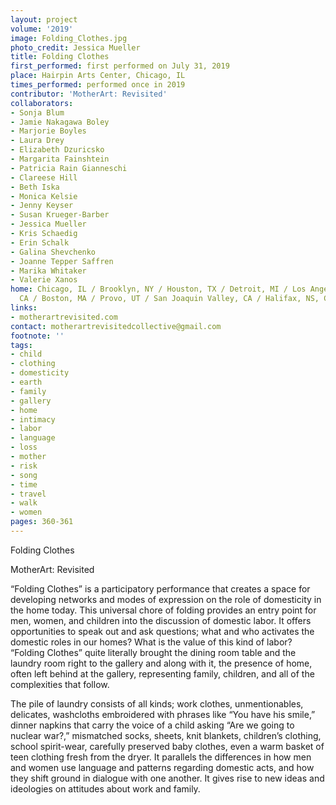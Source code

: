 ```yaml
---
layout: project
volume: '2019'
image: Folding_Clothes.jpg
photo_credit: Jessica Mueller
title: Folding Clothes
first_performed: first performed on July 31, 2019
place: Hairpin Arts Center, Chicago, IL
times_performed: performed once in 2019
contributor: 'MotherArt: Revisited'
collaborators:
- Sonja Blum
- Jamie Nakagawa Boley
- Marjorie Boyles
- Laura Drey
- Elizabeth Dzuricsko
- Margarita Fainshtein
- Patricia Rain Gianneschi
- Clareese Hill
- Beth Iska
- Monica Kelsie
- Jenny Keyser
- Susan Krueger-Barber
- Jessica Mueller
- Kris Schaedig
- Erin Schalk
- Galina Shevchenko
- Joanne Tepper Saffren
- Marika Whitaker
- Valerie Xanos
home: Chicago, IL / Brooklyn, NY / Houston, TX / Detroit, MI / Los Angeles, CA / Folsom,
  CA / Boston, MA / Provo, UT / San Joaquin Valley, CA / Halifax, NS, Canada
links:
- motherartrevisited.com
contact: motherartrevisitedcollective@gmail.com
footnote: ''
tags:
- child
- clothing
- domesticity
- earth
- family
- gallery
- home
- intimacy
- labor
- language
- loss
- mother
- risk
- song
- time
- travel
- walk
- women
pages: 360-361
---
```



Folding Clothes

MotherArt: Revisited

“Folding Clothes” is a participatory performance that creates a space for developing networks and modes of expression on the role of domesticity in the home today. This universal chore of folding provides an entry point for men, women, and children into the discussion of domestic labor. It offers opportunities to speak out and ask questions; what and who activates the domestic roles in our homes? What is the value of this kind of labor? “Folding Clothes” quite literally brought the dining room table and the laundry room right to the gallery and along with it, the presence of home, often left behind at the gallery, representing family, children, and all of the complexities that follow.

The pile of laundry consists of all kinds; work clothes, unmentionables, delicates, washcloths embroidered with phrases like “You have his smile,” dinner napkins that carry the voice of a child asking “Are we going to nuclear war?,” mismatched socks, sheets, knit blankets, children’s clothing, school spirit-wear, carefully preserved baby clothes, even a warm basket of teen clothing fresh from the dryer. It parallels the differences in how men and women use language and patterns regarding domestic acts, and how they shift ground in dialogue with one another. It gives rise to new ideas and ideologies on attitudes about work and family.
